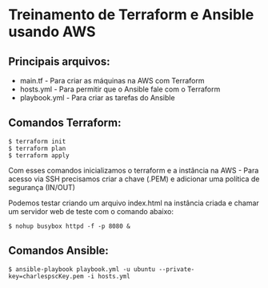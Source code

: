 
# Treinamento de Terraform e Ansible usando AWS


## Principais arquivos: 
  - main.tf       - Para criar as máquinas na AWS com Terraform
  - hosts.yml     - Para permitir que o Ansible fale com o Terraform
  - playbook.yml  - Para criar as tarefas do Ansible


## Comandos Terraform:
```
$ terraform init
$ terraform plan
$ terraform apply
```
  Com esses comandos inicializamos o terraform e a instância na AWS 
    - Para acesso via SSH precisamos criar a chave (.PEM) e adicionar uma política de segurança (IN/OUT)

  Podemos testar criando um arquivo index.html na instância criada e chamar um servidor web de teste com o comando abaixo:
  ```
  $ nohup busybox httpd -f -p 8080 &
  ```

## Comandos Ansible:
```
$ ansible-playbook playbook.yml -u ubuntu --private-key=charlespscKey.pem -i hosts.yml
```

